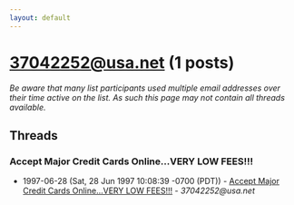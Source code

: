 ```yaml
---
layout: default
---
```


# 37042252@usa.net (1 posts)

_Be aware that many list participants used multiple email addresses over their time active on the list. As such this page may not contain all threads available._

## Threads

### Accept Major Credit Cards Online...VERY LOW FEES!!!
+ 1997-06-28 (Sat, 28 Jun 1997 10:08:39 -0700 (PDT)) - [Accept Major Credit Cards Online...VERY LOW FEES!!!](/archive/1997/06/c38ac6d73a696729e4a641c31f62c0fa38bdcae3d4c277fe391a13b9df1b3155) - _37042252@usa.net_

